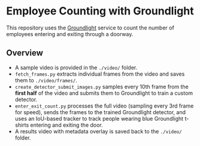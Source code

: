 # Employee Counting with Groundlight

This repository uses the [Groundlight](https://groundlight.ai) service to count the number of employees entering and exiting through a doorway.

## Overview

- A sample video is provided in the `./video/` folder.
- `fetch_frames.py` extracts individual frames from the video and saves them to `./video/frames/`.
- `create_detector_submit_images.py` samples every 10th frame from the **first half** of the video and submits them to Groundlight to train a custom detector.
- `enter_exit_count.py` processes the full video (sampling every 3rd frame for speed), sends the frames to the trained Groundlight detector, and uses an IoU-based tracker to track people wearing blue Groundlight t-shirts entering and exiting the door.
- A results video with metadata overlay is saved back to the `./video/` folder.